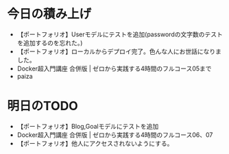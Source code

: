 # 今日の積み上げ
- 【ポートフォリオ】Userモデルにテストを追加(passwordの文字数のテストを追加するのを忘れた。)
- 【ポートフォリオ】ローカルからデプロイ完了。色んな人にお世話になりました。
- Docker超入門講座 合併版 | ゼロから実践する4時間のフルコース05まで
- paiza
# 明日のTODO
- 【ポートフォリオ】Blog,Goalモデルにテストを追加
- Docker超入門講座 合併版 | ゼロから実践する4時間のフルコース06、07
- 【ポートフォリオ】他人にアクセスされないようにする。
